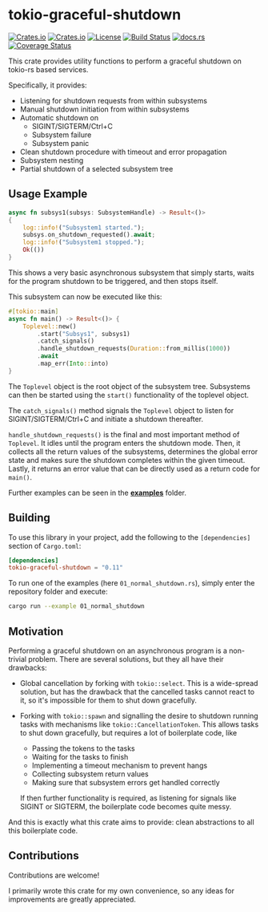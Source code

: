 # tokio-graceful-shutdown

[![Crates.io](https://img.shields.io/crates/v/tokio-graceful-shutdown)](https://crates.io/crates/tokio-graceful-shutdown)
[![Crates.io](https://img.shields.io/crates/d/tokio-graceful-shutdown)](https://crates.io/crates/tokio-graceful-shutdown)
[![License](https://img.shields.io/crates/l/tokio-graceful-shutdown)](https://github.com/Finomnis/tokio-graceful-shutdown/blob/main/LICENSE-MIT)
[![Build Status](https://img.shields.io/github/workflow/status/Finomnis/tokio-graceful-shutdown/CI/main)](https://github.com/Finomnis/tokio-graceful-shutdown/actions/workflows/ci.yml?query=branch%3Amain)
[![docs.rs](https://img.shields.io/docsrs/tokio-graceful-shutdown)](https://docs.rs/tokio-graceful-shutdown)
[![Coverage Status](https://img.shields.io/coveralls/github/Finomnis/tokio-graceful-shutdown/main)](https://coveralls.io/github/Finomnis/tokio-graceful-shutdown?branch=main)

This crate provides utility functions to perform a graceful shutdown on tokio-rs based services.

Specifically, it provides:

- Listening for shutdown requests from within subsystems
- Manual shutdown initiation from within subsystems
- Automatic shutdown on
    - SIGINT/SIGTERM/Ctrl+C
    - Subsystem failure
    - Subsystem panic
- Clean shutdown procedure with timeout and error propagation
- Subsystem nesting
- Partial shutdown of a selected subsystem tree

## Usage Example

```rust
async fn subsys1(subsys: SubsystemHandle) -> Result<()>
{
    log::info!("Subsystem1 started.");
    subsys.on_shutdown_requested().await;
    log::info!("Subsystem1 stopped.");
    Ok(())
}
```

This shows a very basic asynchronous subsystem that simply starts, waits for the program shutdown to be triggered, and then stops itself.

This subsystem can now be executed like this:

```rust
#[tokio::main]
async fn main() -> Result<()> {
    Toplevel::new()
        .start("Subsys1", subsys1)
        .catch_signals()
        .handle_shutdown_requests(Duration::from_millis(1000))
        .await
        .map_err(Into::into)
}
```

The `Toplevel` object is the root object of the subsystem tree.
Subsystems can then be started using the `start()` functionality of the toplevel object.

The `catch_signals()` method signals the `Toplevel` object to listen for SIGINT/SIGTERM/Ctrl+C and initiate a shutdown thereafter.

`handle_shutdown_requests()` is the final and most important method of `Toplevel`. It idles until the program enters the shutdown mode. Then, it collects all the return values of the subsystems, determines the global error state and makes sure the shutdown completes within the given timeout.
Lastly, it returns an error value that can be directly used as a return code for `main()`.

Further examples can be seen in the [**examples**](https://github.com/Finomnis/tokio-graceful-shutdown/tree/main/examples) folder.

## Building

To use this library in your project, add the following to the `[dependencies]` section of `Cargo.toml`:
```toml
[dependencies]
tokio-graceful-shutdown = "0.11"
```

To run one of the examples (here `01_normal_shutdown.rs`), simply enter the repository folder and execute:
```bash
cargo run --example 01_normal_shutdown
```


## Motivation

Performing a graceful shutdown on an asynchronous program is a non-trivial problem. There are several solutions, but they all have their drawbacks:

- Global cancellation by forking with `tokio::select`. This is a wide-spread solution, but has the drawback that the cancelled tasks cannot react to it, so it's impossible for them to shut down gracefully.
- Forking with `tokio::spawn` and signalling the desire to shutdown running tasks with mechanisms like `tokio::CancellationToken`. This allows tasks to shut down gracefully, but requires a lot of boilerplate code, like
  - Passing the tokens to the tasks
  - Waiting for the tasks to finish
  - Implementing a timeout mechanism to prevent hangs
  - Collecting subsystem return values
  - Making sure that subsystem errors get handled correctly

  If then further functionality is required, as listening for signals like SIGINT or SIGTERM, the boilerplate code becomes quite messy.

And this is exactly what this crate aims to provide: clean abstractions to all this boilerplate code.


## Contributions

Contributions are welcome!

I primarily wrote this crate for my own convenience, so any ideas for improvements are
greatly appreciated.
